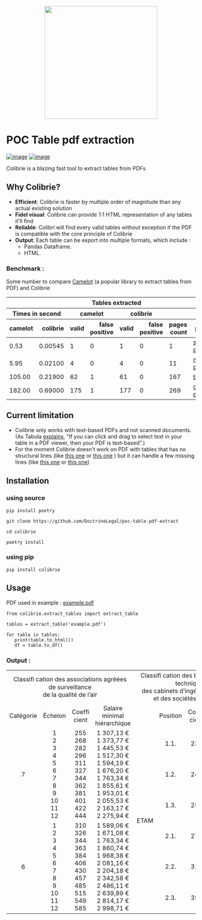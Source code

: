 <p align="center"><img width=300 src="https://user-images.githubusercontent.com/57960922/192136956-f3c9057b-21cf-4037-8bbd-448f17e79c76.png"></p>

# POC Table pdf extraction

 [![image](https://img.shields.io/pypi/v/colibrie.svg)](https://pypi.org/project/colibrie/) [![image](https://img.shields.io/pypi/l/colibrie.svg)](https://pypi.org/project/colibrie/)

Colibrie is a blazing fast tool to extract tables from PDFs 

## Why Colibrie?

- **Efficient**: Colibrie is faster by multiple order of magnitude than any actual existing solution
- **Fidel visual**: Colibrie can provide 1:1 HTML representation of any tables it'll find
- **Reliable**: Colibri will find every valid tables without exception if the PDF is compatible with the core principle of Colibrie
- **Output**: Each table can be export into multiple formats, which include : 
  - Pandas Dataframe.
  - HTML.

### Benchmark :
Some number to compare [Camelot](https://github.com/camelot-dev/camelot) (a popular library to extract tables from PDF) and Colibrie
<table>
  <thead>
    <tr>
        <th colspan="2"></th>
        <th colspan="4">Tables extracted</th>
        <th colspan="2"></th>
    </tr>
    <tr>
        <th colspan="2">Times in second</th>
        <th colspan="2">camelot</th>
        <th colspan="2">colibrie</th>
        <th colspan="2"></th>
    </tr>
    <tr style="text-align: right;">
      <th>camelot</th>
      <th>colibrie</th>
      <th>valid</th>
      <th>false positive</th>
      <th>valid</th>
      <th>false positive</th>
      <th>pages count</th>
      <th>pdf file</th>
    </tr>
  </thead>
  <tbody>
    <tr>
      <td>0.53</td>
      <td>0.00545</td>
      <td>1</td>
      <td>0</td>
      <td>1</td>
      <td>0</td>
      <td>1</td>
      <td><a href="https://github.com/abitoun-42/colibrie/files/9620468/boc_20220014_0001_p000_extract_2.pdf">small pdf</a></td>
    </tr>
    <tr>
      <td>5.95</td>
      <td>0.02100</td>
      <td>4</td>
      <td>0</td>
      <td>4</td>
      <td>0</td>
      <td>11</td>
      <td><a href="https://github.com/abitoun-42/colibrie/files/9620506/boc_20210034_0000_0003.pdf">medium pdf</a></td>
    </tr>
    <tr>
      <td>105.00</td>
      <td>0.21900</td>
      <td>62</td>
      <td>1</td>
      <td>61</td>
      <td>0</td>
      <td>167</td>
      <td><a href="https://github.com/abitoun-42/colibrie/files/9620511/boc_20220014_0001_p000.pdf">big pdf</a></td>
    </tr>
    <tr>
      <td>182.00</td>
      <td>0.69000</td>
      <td>175</td>
      <td>1</td>
      <td>177</td>
      <td>0</td>
      <td>269</td>
      <td><a href="https://github.com/abitoun-42/colibrie/files/9620515/boc_20220025_0001_p000.pdf">giant pdf</a></td>
    </tr>
  </tbody>
</table>

## Current limitation

- Colibrie only works with text-based PDFs and not scanned documents. (As Tabula [explains](https://github.com/tabulapdf/tabula#why-tabula), "If you can click and drag to select text in your table in a PDF viewer, then your PDF is text-based".)
- For the moment Colibrie doesn't work on PDF with tables that has no structural lines (like [this one](https://github.com/abitoun-42/colibrie/files/9627754/budget_2014-15.pdf) or [this one](https://github.com/abitoun-42/colibrie/files/9627800/m27.pdf)
) but it can handle a few missing lines (like [this one](https://github.com/abitoun-42/colibrie/files/9627853/spreadsheet_no_bounding_frame.pdf) or [this one](https://github.com/abitoun-42/colibrie/files/9627858/boc_20210034_0000_0003_extract.pdf))

## Installation

### using source

```
pip install poetry

git clone https://github.com/DoctrineLegal/poc-table-pdf-extract

cd colibrie

poetry install
```
### using pip
```
pip install colibrie
```

## Usage

PDF used in example : [example.pdf](https://github.com/abitoun-42/colibrie/files/9620593/boc_20210034_0000_0003_extract_2.pdf)


```
from colibrie.extract_tables import extract_table

tables = extract_table('example.pdf')

for table in tables:
   print(table.to_html())
   df = table.to_df()
```

### Output :
<table><tr><td style="text-align:center;" rowspan=1 colspan=4>Classiﬁ cation des associations agréées de surveillance <br>
de la qualité de l’air<br>
</td><td style="text-align:center;" rowspan=1 colspan=4>Classiﬁ cation des bureaux d’études techniques, <br>
des cabinets d’ingénieurs-conseils <br>
et des sociétés de conseils<br>
</td></tr><tr><td style="text-align:center;" rowspan=1 colspan=1>Catégorie<br>
</td><td style="text-align:center;" rowspan=1 colspan=1>Échelon<br>
</td><td style="text-align:center;" rowspan=1 colspan=1>Coefﬁ cient<br>
</td><td style="text-align:center;" rowspan=1 colspan=1>Salaire <br>
minimal <br>
hiérarchique<br>
</td><td style="text-align:center;" rowspan=1 colspan=1></td><td style="text-align:center;" rowspan=1 colspan=1>Position<br>
</td><td style="text-align:center;" rowspan=1 colspan=1>Coefﬁ cient<br>
</td><td style="text-align:center;" rowspan=1 colspan=1>Salaire <br>
minimal <br>
hiérarchique<br>
</td></tr><tr><td style="text-align:center;" rowspan=3 colspan=1>7<br>
</td><td style="text-align:center;" rowspan=3 colspan=1>1<br>
2<br>
3<br>
4<br>
5<br>
6<br>
7<br>
8<br>
9<br>
10<br>
11<br>
12<br>
</td><td style="text-align:center;" rowspan=3 colspan=1>255<br>
268<br>
282<br>
296<br>
311<br>
327<br>
344<br>
362<br>
381<br>
401<br>
422<br>
444<br>
</td><td style="text-align:center;" rowspan=3 colspan=1>1 307,13 €<br>
1 373,77 €<br>
1 445,53 €<br>
1 517,30 €<br>
1 594,19 €<br>
1 676,20 €<br>
1 763,34 €<br>
1 855,61 €<br>
1 953,01 €<br>
2 055,53 €<br>
2 163,17 €<br>
2 275,94 €<br>
</td><td style="text-align:center;" rowspan=6 colspan=1>ETAM<br>
</td><td style="text-align:center;" rowspan=1 colspan=1>1.1.<br>
</td><td style="text-align:center;" rowspan=1 colspan=1>230<br>
</td><td style="text-align:center;" rowspan=1 colspan=1>1 558,80 €<br>
</td></tr><tr><td style="text-align:center;" rowspan=1 colspan=1>1.2.<br>
</td><td style="text-align:center;" rowspan=1 colspan=1>240<br>
</td><td style="text-align:center;" rowspan=1 colspan=1>1 587,50 €<br>
</td></tr><tr><td style="text-align:center;" rowspan=1 colspan=1>1.3.<br>
</td><td style="text-align:center;" rowspan=1 colspan=1>250<br>
</td><td style="text-align:center;" rowspan=1 colspan=1>1 618,50 €<br>
</td></tr><tr><td style="text-align:center;" rowspan=3 colspan=1>6<br>
</td><td style="text-align:center;" rowspan=3 colspan=1>1<br>
2<br>
3<br>
4<br>
5<br>
6<br>
7<br>
8<br>
9<br>
10<br>
11<br>
12<br>
</td><td style="text-align:center;" rowspan=3 colspan=1>310<br>
326<br>
344<br>
363<br>
384<br>
406<br>
430<br>
457<br>
485<br>
515<br>
549<br>
585<br>
</td><td style="text-align:center;" rowspan=3 colspan=1>1 589,06 €<br>
1 671,08 €<br>
1 763,34 €<br>
1 860,74 €<br>
1 968,38 €<br>
2 081,16 €<br>
2 204,18 €<br>
2 342,58 €<br>
2 486,11 €<br>
2 639,89 €<br>
2 814,17 €<br>
2 998,71 €<br>
</td><td style="text-align:center;" rowspan=1 colspan=1>2.1.<br>
</td><td style="text-align:center;" rowspan=1 colspan=1>275<br>
</td><td style="text-align:center;" rowspan=1 colspan=1>1 683,75 €<br>
</td></tr><tr><td style="text-align:center;" rowspan=1 colspan=1>2.2.<br>
</td><td style="text-align:center;" rowspan=1 colspan=1>310<br>
</td><td style="text-align:center;" rowspan=1 colspan=1>1 786,70 €<br>
</td></tr><tr><td style="text-align:center;" rowspan=1 colspan=1>2.3.<br>
</td><td style="text-align:center;" rowspan=1 colspan=1>355<br>
</td><td style="text-align:center;" rowspan=1 colspan=1>1 922,60 €<br>
</td></tr></table>
